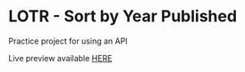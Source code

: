 # LOTR - Sort by Year Published
Practice project for using an API

Live preview available [HERE](https://abbasio.github.io/api-practice/)

